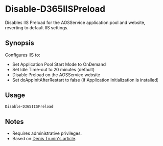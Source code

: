 # Disable-D365IISPreload
Disables IIS Preload for the AOSService application pool and website, reverting to default IIS settings.

## Synopsis
Configures IIS to:
- Set Application Pool Start Mode to OnDemand
- Set Idle Time-out to 20 minutes (default)
- Disable Preload on the AOSService website
- Set doAppInitAfterRestart to false (if Application Initialization is installed)

## Usage
```powershell
Disable-D365IISPreload
```

## Notes
- Requires administrative privileges.
- Based on [Denis Trunin's article](https://www.linkedin.com/pulse/enable-iis-preload-speed-up-restart-after-x-compile-denis-trunin-86j5c).
